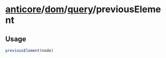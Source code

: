 # [anticore](../../../../../#reference)/[dom](../../#reference)/[query](../#reference)/<a name="reference">previousElement</a>

## Usage

```js
previousElement(node)
```